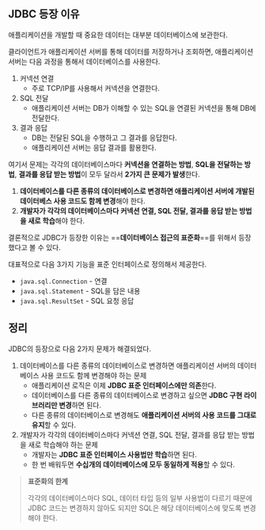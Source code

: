 ## JDBC 등장 이유

애플리케이션을 개발할 때 중요한 데이터는 대부분 데이터베이스에 보관한다.

클라이언트가 애플리케이션 서버를 통해 데이터를 저장하거나 조회하면, 애플리케이션 서버는 다음 과정을 통해서 데이터베이스를 사용한다.

1. 커넥션 연결
	- 주로 TCP/IP를 사용해서 커넥션을 연결한다.
2. SQL 전달
	- 애플리케이션 서버는 DB가 이해할 수 있는 SQL을 연결된 커넥션을 통해 DB에 전달한다.
3. 결과 응답
	- DB는 전달된 SQL을 수행하고 그 결과를 응답한다. 
	- 애플리케이션 서버는 응답 결과를 활용한다.

여기서 문제는 각각의 데이터베이스마다 **커넥션을 연결하는 방법**,  **SQL을 전달하는 방법**, **결과를 응답 받는 방법**이 모두 달라서 **2가지 큰 문제가 발생**한다.
1. **데이터베이스를 다른 종류의 데이터베이스로 변경하면 애플리케이션 서버에 개발된 데이터베스 사용 코드도 함께 변경**해야 한다.
2. **개발자가 각각의 데이터베이스마다 커넥션 연결, SQL 전달, 결과를 응답 받는 방법을 새로 학습**해야 한다.

결론적으로 JDBC가 등장한 이유는 ==**데이터베이스 접근의 표준화**==를 위해서 등장했다고 볼 수 있다.

대표적으로 다음 3가지 기능을 표준 인터페이스로 정의해서 제공한다.
- `java.sql.Connection` - 연결
- `java.sql.Statement` - SQL을 담은 내용
- `java.sql.ResultSet` - SQL 요청 응답

## 정리

JDBC의 등장으로 다음 2가지 문제가 해결되었다.
1. 데이터베이스를 다른 종류의 데이터베이스로 변경하면 애플리케이션 서버의 데이터베이스 사용 코드도 함께 변경해야 하는 문제
	- 애플리케이션 로직은 이제 **JDBC 표준 인터페이스에만 의존**한다. 
	- 데이터베이스를 다른 종류의 데이터베이스로 변경하고 싶으면 **JDBC 구현 라이브러리만 변경**하면 된다.
	- 다른 종류의 데이터베이스로 변경해도 **애플리케이션 서버의 사용 코드를 그대로 유지**할 수 있다.
2. 개발자가 각각의 데이터베이스마다 커넥션 연결, SQL 전달, 결과를 응답 받는 방법을 새로 학습해야 하는 문제
	- 개발자는 **JDBC 표준 인터페이스 사용법만 학습**하면 된다.
	- 한 번 배워두면 **수십개의 데이터베이스에 모두 동일하게 적용**할 수 있다.


> **표준화의 한계**
> 
> 각각의 데이터베이스마다 SQL, 데이터 타입 등의 일부 사용법이 다르기 때문에 JDBC 코드는 변경하지 않아도 되지만 SQL은 해당 데이터베이스에 맞도록 변경해야 한다.
